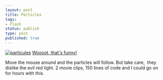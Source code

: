 ```yaml
---
layout: post
title: Particles
tags:
- Flash
status: publish
type: post
published: true
---
```

[![particules](http://yannick-lohse.fr/wp-content/uploads/2010/06/particules.png)](http://yannick-lohse.fr/2010/06/particules/)
[Woooot, that's funny!](http://code.yannick-lohse.fr/swf/particules.swf)

Move the mouse around and the particles will follow. But take care,  they dislike the evil red light. 2 movie clips, 150 lines of code and I could go on for hours with this.
